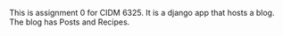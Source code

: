 This is assignment 0 for CIDM 6325. It is a django app that hosts a blog. The blog has Posts and Recipes. 
